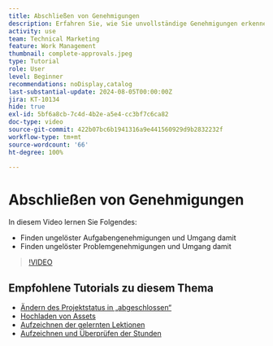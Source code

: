 ```yaml
---
title: Abschließen von Genehmigungen
description: Erfahren Sie, wie Sie unvollständige Genehmigungen erkennen und lösen, damit Sie Ihr Projekt in [!DNL  Workfront]abschließen können.
activity: use
team: Technical Marketing
feature: Work Management
thumbnail: complete-approvals.jpeg
type: Tutorial
role: User
level: Beginner
recommendations: noDisplay,catalog
last-substantial-update: 2024-08-05T00:00:00Z
jira: KT-10134
hide: true
exl-id: 5bf6a8cb-7c4d-4b2e-a5e4-cc3bf7c6ca82
doc-type: video
source-git-commit: 422b07bc6b1941316a9e441560929d9b2832232f
workflow-type: tm+mt
source-wordcount: '66'
ht-degree: 100%

---
```


# Abschließen von Genehmigungen

In diesem Video lernen Sie Folgendes:

* Finden ungelöster Aufgabengenehmigungen und Umgang damit
* Finden ungelöster Problemgenehmigungen und Umgang damit

>[!VIDEO](https://video.tv.adobe.com/v/3439422/?quality=12&learn=on)

## Empfohlene Tutorials zu diesem Thema

* [Ändern des Projektstatus in „abgeschlossen“](/help/manage-work/projects/change-the-project-status.md)
* [Hochladen von Assets](/help/manage-work/close-a-project/upload-assets.md)
* [Aufzeichnen der gelernten Lektionen](/help/manage-work/close-a-project/lessons-learned-from-closing-a-project.md)
* [Aufzeichnen und Überprüfen der Stunden](/help/manage-work/close-a-project/log-and-review-hours.md)

